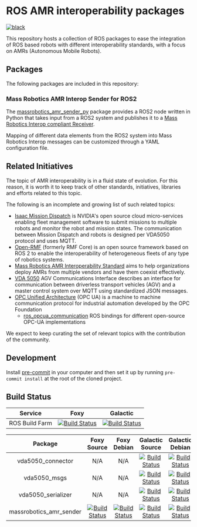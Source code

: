 # ROS AMR interoperability packages

[![black](https://img.shields.io/badge/code%20style-black-000000.svg)](https://github.com/psf/black)

This repository hosts a collection of ROS packages to ease
the integration of ROS based robots with different interoperability
standards, with a focus on AMRs (Autonomous Mobile Robots).

## Packages

The following packages are included in this repository:

### Mass Robotics AMR Interop Sender for ROS2

The [massrobotics_amr_sender_py](https://github.com/inorbit-ai/ros_amr_interop/tree/foxy-devel/massrobotics_amr_sender_py#readme)
package provides a ROS2 node written in Python that takes input from a
ROS2 system and publishes it to a [Mass Robotics Interop compliant
Receiver](https://github.com/MassRobotics-AMR/AMR_Interop_Standard/tree/main/MassRobotics-AMR-Receiver).

Mapping of different data elements from the ROS2 system into Mass
Robotics Interop messages can be customized through a YAML configuration
file.

## Related Initiatives

The topic of AMR interoperability is in a fluid state of evolution. For this reason, it is worth it to keep track of other standards, initiatives, libraries and efforts related to this topic.

The following is an incomplete and growing list of such related topics:

* [Isaac Mission Dispatch](https://github.com/nvidia-isaac/isaac_mission_dispatch) is NVIDIA's open source cloud micro-services enabling fleet management software to submit missions to multiple robots and monitor the robot and mission states. The communication between Mission Dispatch and robots is designed per VDA5050 protocol and uses MQTT.
* [Open-RMF](https://osrf.github.io/ros2multirobotbook/) (formerly RMF Core) is an
open source framework based on ROS 2 to enable the interoperability of heterogeneous
fleets of any type of robotics systems.
* [Mass Robotics AMR Interoperability Standard](https://github.com/MassRobotics-AMR/AMR_Interop_Standard) aims to help organizations deploy AMRs from multiple vendors and have them coexist effectively.
* [VDA 5050](https://www.vda.de/en/services/Publications/vda-5050-v-1.1.-agv-communication-interface.html)
AGV Communications Interface describes an interface for communication between driverless
transport vehicles (AGV) and a master control system over MQTT using standardized
JSON messages.
* [OPC Unified Architecture](https://opcfoundation.org/about/opc-technologies/opc-ua/)
  (OPC UA) is a machine to machine communication protocol for industrial
automation developed by the OPC Foundation
  * [ros_opcua_communication](http://wiki.ros.org/ros_opcua_communication) ROS bindings for different open-source OPC-UA implementations

We expect to keep curating the set of relevant topics with the contribution of the community.

## Development

Install [pre-commit](https://pre-commit.com/) in your computer and then set it up by running `pre-commit install` at the root of the cloned project.

## Build Status

| Service | Foxy  | Galactic |
| :---: | :---: | :---: |
| ROS Build Farm | [![Build Status](http://build.ros2.org/job/Fdev__ros_amr_interop__ubuntu_focal_amd64/badge/icon)](http://build.ros2.org/job/Fdev__ros_amr_interop__ubuntu_focal_amd64/) |  [![Build Status](http://build.ros2.org/job/Gdev__ros_amr_interop__ubuntu_focal_amd64/badge/icon)](http://build.ros2.org/job/Gdev__ros_amr_interop__ubuntu_focal_amd64/) |

| Package | Foxy Source | Foxy Debian | Galactic Source | Galactic Debian |
| :---: | :---: | :---: | :---: | :---: |
| vda5050_connector | N/A | N/A | [![Build Status](http://build.ros2.org/job/Gsrc_uF__vda5050_connector__ubuntu_focal__source/badge/icon)](http://build.ros2.org/job/Gsrc_uF__vda5050_connector__ubuntu_focal__source/) | [![Build Status](http://build.ros2.org/job/Gbin_uF64__vda5050_connector__ubuntu_focal_amd64__binary/badge/icon)](http://build.ros2.org/job/Gbin_uF64__vda5050_connector__ubuntu_focal_amd64__binary/) |
| vda5050_msgs | N/A | N/A | [![Build Status](http://build.ros2.org/job/Gsrc_uF__vda5050_msgs__ubuntu_focal__source/badge/icon)](http://build.ros2.org/job/Gsrc_uF__vda5050_msgs__ubuntu_focal__source/) | [![Build Status](http://build.ros2.org/job/Gbin_uF64__vda5050_msgs__ubuntu_focal_amd64__binary/badge/icon)](http://build.ros2.org/job/Gbin_uF64__vda5050_msgs__ubuntu_focal_amd64__binary/) |
| vda5050_serializer | N/A | N/A | [![Build Status](http://build.ros2.org/job/Gsrc_uF__vda5050_serializer__ubuntu_focal__source/badge/icon)](http://build.ros2.org/job/Gsrc_uF__vda5050_serializer__ubuntu_focal__source/) | [![Build Status](http://build.ros2.org/job/Gbin_uF64__vda5050_serializer__ubuntu_focal_amd64__binary/badge/icon)](http://build.ros2.org/job/Gbin_uF64__vda5050_serializer__ubuntu_focal_amd64__binary/) |
| massrobotics_amr_sender | [![Build Status](http://build.ros2.org/job/Fsrc_uF__massrobotics_amr_sender__ubuntu_focal__source/badge/icon)](http://build.ros2.org/job/Fsrc_uF__massrobotics_amr_sender__ubuntu_focal__source/) | [![Build Status](http://build.ros2.org/job/Fbin_uF64__massrobotics_amr_sender__ubuntu_focal_amd64__binary/badge/icon)](http://build.ros2.org/job/Fbin_uF64__massrobotics_amr_sender__ubuntu_focal_amd64__binary/) | [![Build Status](http://build.ros2.org/job/Gsrc_uF__massrobotics_amr_sender__ubuntu_focal__source/badge/icon)](http://build.ros2.org/job/Gsrc_uF__massrobotics_amr_sender__ubuntu_focal__source/) | [![Build Status](http://build.ros2.org/job/Gbin_uF64__massrobotics_amr_sender__ubuntu_focal_amd64__binary/badge/icon)](http://build.ros2.org/job/Gbin_uF64__massrobotics_amr_sender__ubuntu_focal_amd64__binary/) |
